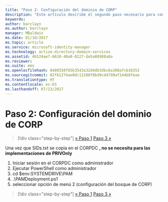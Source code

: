 ```yaml
---
title: "Paso 2: Configuración del dominio de CORP"
description: "Este artículo describe el segundo paso necesario para configurar el dominio corp que implica ejecutar un script después de copiar sids.txt se en CORPDC"
keywords: 
author: barclayn
ms.author: barclayn
manager: MBaldwin
ms.date: 01/10/2017
ms.topic: article
ms.service: microsoft-identity-manager
ms.technology: active-directory-domain-services
ms.assetid: 4b524ae7-6610-40a0-8127-de5a08988a8a
ms.reviewer: 
ms.suite: ems
ms.openlocfilehash: 8480350f85b3543a32d4db3dbc6a388afcb16352
ms.sourcegitcommit: 02fb1274ae0dc11288f8bd9cd4799af144b8feae
ms.translationtype: HT
ms.contentlocale: es-ES
ms.lasthandoff: 07/13/2017
---
```

# <a name="step-2-configuring-the-corp-domain"></a>Paso 2: Configuración del dominio de CORP

>[!div class="step-by-step"]
[« Paso 1](sp1-step1-configuring-priv-domain.md)
[Paso 3 »](sp1-step3-installing-configuring-sql.md)

Una vez que SIDs.txt se copia en el CORPDC **, no se necesita para las implementaciones de PRIVOnly**

1. Iniciar sesión en el CORPDC como administrador
2. Ejecutar PowerShell como administrador
3. cd $env:SYSTEMDRIVE\PAM
4. .\PAMDeployment.ps1
5. seleccionar opción de menú 2 (configuración del bosque de CORP)

>[!div class="step-by-step"]
[« Paso 1](sp1-step1-configuring-priv-domain.md)
[Paso 3 »](sp1-step3-installing-configuring-sql.md)

